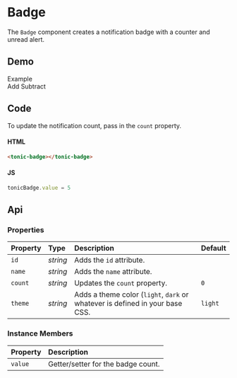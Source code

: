 # Badge
The `Badge` component creates a notification badge with a counter and unread alert.

## Demo

<div class="example">
  <div class="header">Example</div>
  <div class="content">
    <tonic-badge count=5></tonic-badge>
    <div class="button-group">
      <span id="add-notification">Add</span>
      <span id="subtract-notification">Subtract</span>
    </div>
  </div>
</div>

## Code

To update the notification count, pass in the `count` property.

#### HTML
```html
<tonic-badge></tonic-badge>
```

#### JS
```js
tonicBadge.value = 5
```

## Api

### Properties

| Property | Type | Description | Default |
| :--- | :--- | :--- | :--- |
| `id` | *string* | Adds the `id` attribute. | |
| `name` | *string* | Adds the `name` attribute. | |
| `count` | *string* | Updates the `count` property. | `0` |
| `theme` | *string* | Adds a theme color (`light`, `dark` or whatever is defined in your base CSS. | `light` |

### Instance Members

| Property | Description |
| :--- | :--- |
| `value` | Getter/setter for the badge count. |
